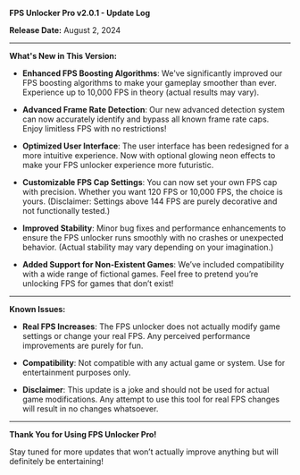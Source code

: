 **FPS Unlocker Pro v2.0.1 - Update Log**

**Release Date:** August 2, 2024

---

**What's New in This Version:**

- **Enhanced FPS Boosting Algorithms**: We've significantly improved our FPS boosting algorithms to make your gameplay smoother than ever. Experience up to 10,000 FPS in theory (actual results may vary).

- **Advanced Frame Rate Detection**: Our new advanced detection system can now accurately identify and bypass all known frame rate caps. Enjoy limitless FPS with no restrictions!

- **Optimized User Interface**: The user interface has been redesigned for a more intuitive experience. Now with optional glowing neon effects to make your FPS unlocker experience more futuristic.

- **Customizable FPS Cap Settings**: You can now set your own FPS cap with precision. Whether you want 120 FPS or 10,000 FPS, the choice is yours. (Disclaimer: Settings above 144 FPS are purely decorative and not functionally tested.)

- **Improved Stability**: Minor bug fixes and performance enhancements to ensure the FPS unlocker runs smoothly with no crashes or unexpected behavior. (Actual stability may vary depending on your imagination.)

- **Added Support for Non-Existent Games**: We’ve included compatibility with a wide range of fictional games. Feel free to pretend you’re unlocking FPS for games that don’t exist!

---

**Known Issues:**

- **Real FPS Increases**: The FPS unlocker does not actually modify game settings or change your real FPS. Any perceived performance improvements are purely for fun.

- **Compatibility**: Not compatible with any actual game or system. Use for entertainment purposes only.

- **Disclaimer**: This update is a joke and should not be used for actual game modifications. Any attempt to use this tool for real FPS changes will result in no changes whatsoever.

---

**Thank You for Using FPS Unlocker Pro!**

Stay tuned for more updates that won’t actually improve anything but will definitely be entertaining!
